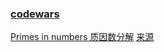 ### [codewars](https://www.codewars.com)

[Primes in numbers 质因数分解](https://github.com/DemacL/code/blob/master/codewars/primeFactors.js) [来源](https://www.codewars.com/kata/primes-in-numbers/train/javascript)

